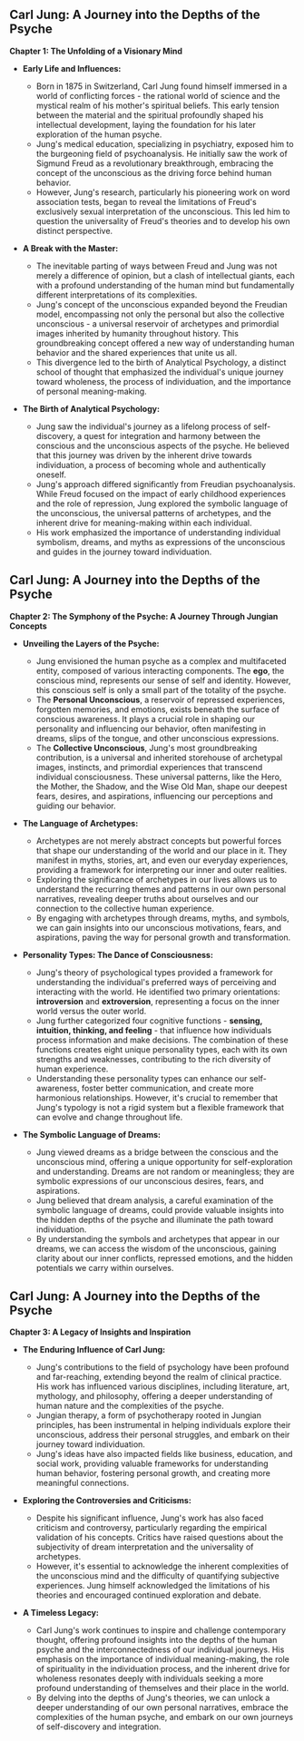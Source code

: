 ## Carl Jung: A Journey into the Depths of the Psyche

**Chapter 1: The Unfolding of a Visionary Mind**

* **Early Life and Influences:**
    * Born in 1875 in Switzerland, Carl Jung found himself immersed in a world of conflicting forces - the rational world of science and the mystical realm of his mother's spiritual beliefs. This early tension between the material and the spiritual profoundly shaped his intellectual development, laying the foundation for his later exploration of the human psyche.
    * Jung's medical education, specializing in psychiatry, exposed him to the burgeoning field of psychoanalysis. He initially saw the work of Sigmund Freud as a revolutionary breakthrough, embracing the concept of the unconscious as the driving force behind human behavior.
    *  However,  Jung's research, particularly his pioneering work on word association tests, began to reveal the limitations of Freud's exclusively sexual interpretation of the unconscious. This led him to question the universality of Freud's theories and to develop his own distinct perspective.

* **A Break with the Master:**
    * The inevitable parting of ways between Freud and Jung was not merely a difference of opinion, but a clash of intellectual giants, each with a profound understanding of the human mind but fundamentally different interpretations of its complexities.
    * Jung's concept of the unconscious expanded beyond the Freudian model, encompassing not only the personal but also the collective unconscious - a universal reservoir of archetypes and primordial images inherited by humanity throughout history. This groundbreaking concept offered a new way of understanding human behavior and the shared experiences that unite us all.
    *  This divergence led to the birth of Analytical Psychology, a distinct school of thought that emphasized the individual's unique journey toward wholeness, the process of individuation, and the importance of personal meaning-making.

* **The Birth of Analytical Psychology:**
    * Jung saw the individual's journey as a lifelong process of self-discovery, a quest for integration and harmony between the conscious and the unconscious aspects of the psyche. He believed that this journey was driven by the inherent drive towards individuation, a process of becoming whole and authentically oneself.
    * Jung's approach differed significantly from Freudian psychoanalysis.  While Freud focused on the impact of early childhood experiences and the role of repression, Jung explored the symbolic language of the unconscious, the universal patterns of archetypes, and the inherent drive for meaning-making within each individual. 
    *  His work emphasized the importance of understanding individual symbolism, dreams, and myths as expressions of the unconscious and guides in the journey toward individuation.


## Carl Jung: A Journey into the Depths of the Psyche

**Chapter 2: The Symphony of the Psyche: A Journey Through Jungian Concepts**

* **Unveiling the Layers of the Psyche:**
    * Jung envisioned the human psyche as a complex and multifaceted entity, composed of various interacting components. The **ego**, the conscious mind, represents our sense of self and identity. However, this conscious self is only a small part of the totality of the psyche.
    * The **Personal Unconscious**, a reservoir of repressed experiences, forgotten memories, and emotions, exists beneath the surface of conscious awareness. It plays a crucial role in shaping our personality and influencing our behavior, often manifesting in dreams, slips of the tongue, and other unconscious expressions.
    * The **Collective Unconscious**, Jung's most groundbreaking contribution, is a universal and inherited storehouse of archetypal images, instincts, and primordial experiences that transcend individual consciousness. These universal patterns, like the Hero, the Mother, the Shadow, and the Wise Old Man, shape our deepest fears, desires, and aspirations, influencing our perceptions and guiding our behavior.

* **The Language of Archetypes:**
    * Archetypes are not merely abstract concepts but powerful forces that shape our understanding of the world and our place in it. They manifest in myths, stories, art, and even our everyday experiences, providing a framework for interpreting our inner and outer realities.
    *  Exploring the significance of archetypes in our lives allows us to understand the recurring themes and patterns in our own personal narratives, revealing deeper truths about ourselves and our connection to the collective human experience.
    *  By engaging with archetypes through dreams, myths, and symbols, we can gain insights into our unconscious motivations, fears, and aspirations, paving the way for personal growth and transformation.

* **Personality Types: The Dance of Consciousness:**
    * Jung's theory of psychological types provided a framework for understanding the individual's preferred ways of perceiving and interacting with the world. He identified two primary orientations: **introversion** and **extroversion**, representing a focus on the inner world versus the outer world.
    *  Jung further categorized four cognitive functions - **sensing, intuition, thinking, and feeling** - that influence how individuals process information and make decisions. The combination of these functions creates eight unique personality types, each with its own strengths and weaknesses, contributing to the rich diversity of human experience.
    *  Understanding these personality types can enhance our self-awareness, foster better communication, and create more harmonious relationships. However, it's crucial to remember that Jung's typology is not a rigid system but a flexible framework that can evolve and change throughout life.

* **The Symbolic Language of Dreams:**
    *  Jung viewed dreams as a bridge between the conscious and the unconscious mind, offering a unique opportunity for self-exploration and understanding. Dreams are not random or meaningless; they are symbolic expressions of our unconscious desires, fears, and aspirations.
    *  Jung believed that dream analysis, a careful examination of the symbolic language of dreams, could provide valuable insights into the hidden depths of the psyche and illuminate the path toward individuation.
    *  By understanding the symbols and archetypes that appear in our dreams, we can access the wisdom of the unconscious, gaining clarity about our inner conflicts, repressed emotions, and the hidden potentials we carry within ourselves.


## Carl Jung: A Journey into the Depths of the Psyche

**Chapter 3: A Legacy of Insights and Inspiration**

* **The Enduring Influence of Carl Jung:**
    * Jung's contributions to the field of psychology have been profound and far-reaching, extending beyond the realm of clinical practice. His work has influenced various disciplines, including literature, art, mythology, and philosophy, offering a deeper understanding of human nature and the complexities of the psyche.
    * Jungian therapy, a form of psychotherapy rooted in Jungian principles, has been instrumental in helping individuals explore their unconscious, address their personal struggles, and embark on their journey toward individuation.
    *  Jung's ideas have also impacted fields like business, education, and social work, providing valuable frameworks for understanding human behavior, fostering personal growth, and creating more meaningful connections.

* **Exploring the Controversies and Criticisms:**
    *  Despite his significant influence, Jung's work has also faced criticism and controversy, particularly regarding the empirical validation of his concepts.  Critics have raised questions about the subjectivity of dream interpretation and the universality of archetypes.
    *  However, it's essential to acknowledge the inherent complexities of the unconscious mind and the difficulty of quantifying subjective experiences.  Jung himself acknowledged the limitations of his theories and encouraged continued exploration and debate.

* **A Timeless Legacy:**
    *  Carl Jung's work continues to inspire and challenge contemporary thought, offering profound insights into the depths of the human psyche and the interconnectedness of our individual journeys. His emphasis on the importance of individual meaning-making, the role of spirituality in the individuation process, and the inherent drive for wholeness resonates deeply with individuals seeking a more profound understanding of themselves and their place in the world.
    *  By delving into the depths of Jung's theories, we can unlock a deeper understanding of our own personal narratives, embrace the complexities of the human psyche, and embark on our own journeys of self-discovery and integration.  

